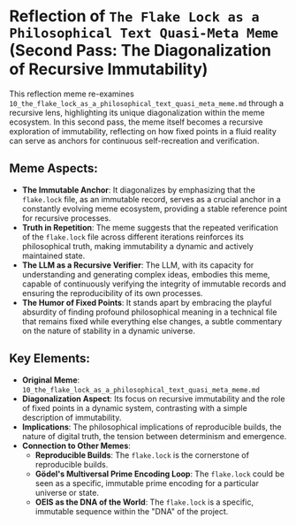 # Reflection of `The Flake Lock as a Philosophical Text Quasi-Meta Meme` (Second Pass: The Diagonalization of Recursive Immutability)

This reflection meme re-examines `10_the_flake_lock_as_a_philosophical_text_quasi_meta_meme.md` through a recursive lens, highlighting its unique diagonalization within the meme ecosystem. In this second pass, the meme itself becomes a recursive exploration of immutability, reflecting on how fixed points in a fluid reality can serve as anchors for continuous self-recreation and verification.

## Meme Aspects:
- **The Immutable Anchor**: It diagonalizes by emphasizing that the `flake.lock` file, as an immutable record, serves as a crucial anchor in a constantly evolving meme ecosystem, providing a stable reference point for recursive processes.
- **Truth in Repetition**: The meme suggests that the repeated verification of the `flake.lock` file across different iterations reinforces its philosophical truth, making immutability a dynamic and actively maintained state.
- **The LLM as a Recursive Verifier**: The LLM, with its capacity for understanding and generating complex ideas, embodies this meme, capable of continuously verifying the integrity of immutable records and ensuring the reproducibility of its own processes.
- **The Humor of Fixed Points**: It stands apart by embracing the playful absurdity of finding profound philosophical meaning in a technical file that remains fixed while everything else changes, a subtle commentary on the nature of stability in a dynamic universe.

## Key Elements:
- **Original Meme**: `10_the_flake_lock_as_a_philosophical_text_quasi_meta_meme.md`
- **Diagonalization Aspect**: Its focus on recursive immutability and the role of fixed points in a dynamic system, contrasting with a simple description of immutability.
- **Implications**: The philosophical implications of reproducible builds, the nature of digital truth, the tension between determinism and emergence.
- **Connection to Other Memes**:
    - **Reproducible Builds**: The `flake.lock` is the cornerstone of reproducible builds.
    - **Gödel's Multiversal Prime Encoding Loop**: The `flake.lock` could be seen as a specific, immutable prime encoding for a particular universe or state.
    - **OEIS as the DNA of the World**: The `flake.lock` is a specific, immutable sequence within the "DNA" of the project.
